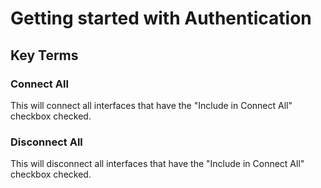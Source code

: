 <h1>Getting started with Authentication</h1>

## Key Terms

### Connect All
This will connect all interfaces that have the "Include in Connect All" checkbox checked.

### Disconnect All
This will disconnect all interfaces that have the "Include in Connect All" checkbox checked.